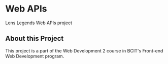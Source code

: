 # Web APIs
Lens Legends Web APIs project

## About this Project
This project is a part of the Web Development 2 course in BCIT's Front-end Web Development program.
